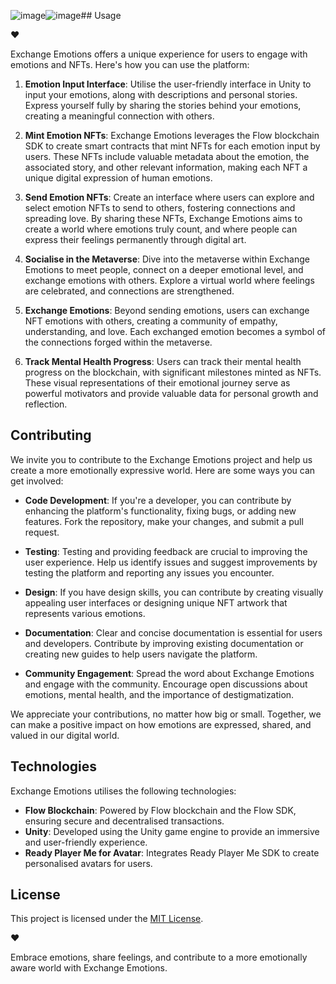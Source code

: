 ![image](https://github.com/clionachee/emotions/assets/94758696/a594ffc6-cd4d-492f-9634-8b2b96cc87a2)![image](https://github.com/clionachee/emotions/assets/94758696/946a08e5-ec5f-40a3-83ec-d454517185d6)## Usage


♥

Exchange Emotions offers a unique experience for users to engage with emotions and NFTs. Here's how you can use the platform:

1. **Emotion Input Interface**: Utilise the user-friendly interface in Unity to input your emotions, along with descriptions and personal stories. Express yourself fully by sharing the stories behind your emotions, creating a meaningful connection with others.

2. **Mint Emotion NFTs**: Exchange Emotions leverages the Flow blockchain SDK to create smart contracts that mint NFTs for each emotion input by users. These NFTs include valuable metadata about the emotion, the associated story, and other relevant information, making each NFT a unique digital expression of human emotions.

3. **Send Emotion NFTs**: Create an interface where users can explore and select emotion NFTs to send to others, fostering connections and spreading love. By sharing these NFTs, Exchange Emotions aims to create a world where emotions truly count, and where people can express their feelings permanently through digital art.

4. **Socialise in the Metaverse**: Dive into the metaverse within Exchange Emotions to meet people, connect on a deeper emotional level, and exchange emotions with others. Explore a virtual world where feelings are celebrated, and connections are strengthened.

5. **Exchange Emotions**: Beyond sending emotions, users can exchange NFT emotions with others, creating a community of empathy, understanding, and love. Each exchanged emotion becomes a symbol of the connections forged within the metaverse.

6. **Track Mental Health Progress**: Users can track their mental health progress on the blockchain, with significant milestones minted as NFTs. These visual representations of their emotional journey serve as powerful motivators and provide valuable data for personal growth and reflection.

## Contributing

We invite you to contribute to the Exchange Emotions project and help us create a more emotionally expressive world. Here are some ways you can get involved:

- **Code Development**: If you're a developer, you can contribute by enhancing the platform's functionality, fixing bugs, or adding new features. Fork the repository, make your changes, and submit a pull request.

- **Testing**: Testing and providing feedback are crucial to improving the user experience. Help us identify issues and suggest improvements by testing the platform and reporting any issues you encounter.

- **Design**: If you have design skills, you can contribute by creating visually appealing user interfaces or designing unique NFT artwork that represents various emotions.

- **Documentation**: Clear and concise documentation is essential for users and developers. Contribute by improving existing documentation or creating new guides to help users navigate the platform.

- **Community Engagement**: Spread the word about Exchange Emotions and engage with the community. Encourage open discussions about emotions, mental health, and the importance of destigmatization.

We appreciate your contributions, no matter how big or small. Together, we can make a positive impact on how emotions are expressed, shared, and valued in our digital world.

## Technologies

Exchange Emotions utilises the following technologies:

- **Flow Blockchain**: Powered by Flow blockchain and the Flow SDK, ensuring secure and decentralised transactions.
- **Unity**: Developed using the Unity game engine to provide an immersive and user-friendly experience.
- **Ready Player Me for Avatar**: Integrates Ready Player Me SDK to create personalised avatars for users.

## License

This project is licensed under the [MIT License](LICENSE).

♥

Embrace emotions, share feelings, and contribute to a more emotionally aware world with Exchange Emotions.
